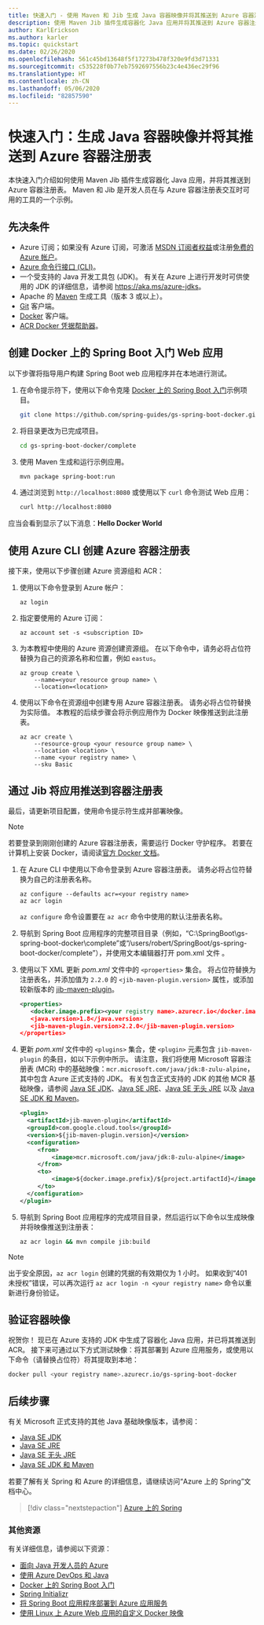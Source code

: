 ```yaml
---
title: 快速入门 - 使用 Maven 和 Jib 生成 Java 容器映像并将其推送到 Azure 容器注册表
description: 使用 Maven Jib 插件生成容器化 Java 应用并将其推送到 Azure 容器注册表。
author: KarlErickson
ms.author: karler
ms.topic: quickstart
ms.date: 02/26/2020
ms.openlocfilehash: 561c45bd13648f5f17273b478f320e9fd3d71331
ms.sourcegitcommit: c535228f0b77eb7592697556b23c4e436ec29f96
ms.translationtype: HT
ms.contentlocale: zh-CN
ms.lasthandoff: 05/06/2020
ms.locfileid: "82857590"
---
```

# <a name="quickstart-build-and-push-java-container-images-to-azure-container-registry"></a>快速入门：生成 Java 容器映像并将其推送到 Azure 容器注册表

本快速入门介绍如何使用 Maven Jib 插件生成容器化 Java 应用，并将其推送到 Azure 容器注册表。 Maven 和 Jib 是开发人员在与 Azure 容器注册表交互时可用的工具的一个示例。

## <a name="prerequisites"></a>先决条件

* Azure 订阅；如果没有 Azure 订阅，可激活 [MSDN 订阅者权益](https://azure.microsoft.com/pricing/member-offers/msdn-benefits-details)或注册[免费的 Azure 帐户](https://azure.microsoft.com/pricing/free-trial)。
* [Azure 命令行接口 (CLI)](/cli/azure/overview)。
* 一个受支持的 Java 开发工具包 (JDK)。 有关在 Azure 上进行开发时可供使用的 JDK 的详细信息，请参阅 <https://aka.ms/azure-jdks>。
* Apache 的 [Maven](http://maven.apache.org) 生成工具（版本 3 或以上）。
* [Git](https://git-scm.com) 客户端。
* [Docker](https://www.docker.com) 客户端。
* [ACR Docker 凭据帮助器](https://github.com/Azure/acr-docker-credential-helper)。

## <a name="create-the-spring-boot-on-docker-getting-started-web-app"></a>创建 Docker 上的 Spring Boot 入门 Web 应用

以下步骤将指导用户构建 Spring Boot web 应用程序并在本地进行测试。

1. 在命令提示符下，使用以下命令克隆 [Docker 上的 Spring Boot 入门](https://github.com/spring-guides/gs-spring-boot-docker)示例项目。

   ```bash
   git clone https://github.com/spring-guides/gs-spring-boot-docker.git
   ```

1. 将目录更改为已完成项目。

   ```bash
   cd gs-spring-boot-docker/complete
   ```

1. 使用 Maven 生成和运行示例应用。

   ```bash
   mvn package spring-boot:run
   ```

1. 通过浏览到 `http://localhost:8080` 或使用以下 `curl` 命令测试 Web 应用：

   ```bash
   curl http://localhost:8080
   ```

应当会看到显示了以下消息：**Hello Docker World**

## <a name="create-an-azure-container-registry-using-the-azure-cli"></a>使用 Azure CLI 创建 Azure 容器注册表

接下来，使用以下步骤创建 Azure 资源组和 ACR：

1. 使用以下命令登录到 Azure 帐户：

   ```azurecli
   az login
   ```

1. 指定要使用的 Azure 订阅：

   ```azurecli
   az account set -s <subscription ID>
   ```

1. 为本教程中使用的 Azure 资源创建资源组。 在以下命令中，请务必将占位符替换为自己的资源名称和位置，例如 `eastus`。

   ```azurecli
   az group create \
       --name=<your resource group name> \
       --location=<location>
   ```

1. 使用以下命令在资源组中创建专用 Azure 容器注册表。 请务必将占位符替换为实际值。 本教程的后续步骤会将示例应用作为 Docker 映像推送到此注册表。

   ```azurecli
   az acr create \
       --resource-group <your resource group name> \
       --location <location> \
       --name <your registry name> \
       --sku Basic
   ```

## <a name="push-your-app-to-the-container-registry-via-jib"></a>通过 Jib 将应用推送到容器注册表

最后，请更新项目配置，使用命令提示符生成并部署映像。

> [!NOTE]
> 若要登录到刚刚创建的 Azure 容器注册表，需要运行 Docker 守护程序。 若要在计算机上安装 Docker，请阅读[官方 Docker 文档](https://docs.docker.com/install/)。

1. 在 Azure CLI 中使用以下命令登录到 Azure 容器注册表。 请务必将占位符替换为自己的注册表名称。

   ```azurecli
   az configure --defaults acr=<your registry name>
   az acr login
   ```

   `az configure` 命令设置要在 `az acr` 命令中使用的默认注册表名称。

1. 导航到 Spring Boot 应用程序的完整项目目录（例如，“C:\SpringBoot\gs-spring-boot-docker\complete”或“/users/robert/SpringBoot/gs-spring-boot-docker/complete”），并使用文本编辑器打开 pom.xml 文件    。

1. 使用以下 XML 更新 *pom.xml* 文件中的 `<properties>` 集合。 将占位符替换为注册表名，并添加值为 `2.2.0` 的 `<jib-maven-plugin.version>` 属性，或添加较新版本的 [jib-maven-plugin](https://github.com/GoogleContainerTools/jib/tree/master/jib-maven-plugin)。

   ```xml
   <properties>
      <docker.image.prefix><your registry name>.azurecr.io</docker.image.prefix>
      <java.version>1.8</java.version>
      <jib-maven-plugin.version>2.2.0</jib-maven-plugin.version>
   </properties>
   ```

1. 更新 *pom.xml* 文件中的 `<plugins>` 集合，使 `<plugin>` 元素包含 `jib-maven-plugin` 的条目，如以下示例中所示。 请注意，我们将使用 Microsoft 容器注册表 (MCR) 中的基础映像：`mcr.microsoft.com/java/jdk:8-zulu-alpine`，其中包含 Azure 正式支持的 JDK。 有关包含正式支持的 JDK 的其他 MCR 基础映像，请参阅 [Java SE JDK](https://hub.docker.com/_/microsoft-java-jdk)、[Java SE JRE](https://hub.docker.com/_/microsoft-java-jre)、[Java SE 无头 JRE](https://hub.docker.com/_/microsoft-java-jre-headless) 以及 [Java SE JDK 和 Maven](https://hub.docker.com/_/microsoft-java-maven)。

   ```xml
   <plugin>
     <artifactId>jib-maven-plugin</artifactId>
     <groupId>com.google.cloud.tools</groupId>
     <version>${jib-maven-plugin.version}</version>
     <configuration>
        <from>
            <image>mcr.microsoft.com/java/jdk:8-zulu-alpine</image>
        </from>
        <to>
            <image>${docker.image.prefix}/${project.artifactId}</image>
        </to>
     </configuration>
   </plugin>
   ```

1. 导航到 Spring Boot 应用程序的完成项目目录，然后运行以下命令以生成映像并将映像推送到注册表：

   ```bash
   az acr login && mvn compile jib:build
   ```

> [!NOTE]
>
> 出于安全原因，`az acr login` 创建的凭据的有效期仅为 1 小时。 如果收到“401 未授权”错误，可以再次运行 `az acr login -n <your registry name>` 命令以重新进行身份验证。 

## <a name="verify-your-container-image"></a>验证容器映像

祝贺你！ 现已在 Azure 支持的 JDK 中生成了容器化 Java 应用，并已将其推送到 ACR。 接下来可通过以下方式测试映像：将其部署到 Azure 应用服务，或使用以下命令（请替换占位符）将其提取到本地：

```bash
docker pull <your registry name>.azurecr.io/gs-spring-boot-docker
```

## <a name="next-steps"></a>后续步骤

有关 Microsoft 正式支持的其他 Java 基础映像版本，请参阅：

* [Java SE JDK](https://hub.docker.com/_/microsoft-java-jdk)
* [Java SE JRE](https://hub.docker.com/_/microsoft-java-jre)
* [Java SE 无头 JRE](https://hub.docker.com/_/microsoft-java-jre-headless)
* [Java SE JDK 和 Maven](https://hub.docker.com/_/microsoft-java-maven)

若要了解有关 Spring 和 Azure 的详细信息，请继续访问“Azure 上的 Spring”文档中心。

> [!div class="nextstepaction"]
> [Azure 上的 Spring](/azure/developer/java/spring-framework)

### <a name="additional-resources"></a>其他资源

有关详细信息，请参阅以下资源：

* [面向 Java 开发人员的 Azure](/azure/java)
* [使用 Azure DevOps 和 Java](/azure/devops/java)
* [Docker 上的 Spring Boot 入门](https://spring.io/guides/gs/spring-boot-docker)
* [Spring Initializr](https://start.spring.io)
* [将 Spring Boot 应用程序部署到 Azure 应用服务](/azure/developer/java/spring-framework/deploy-spring-boot-java-app-from-container-registry-using-maven-plugin)
* [使用 Linux 上 Azure Web 应用的自定义 Docker 映像](/azure/app-service-web/app-service-linux-using-custom-docker-image)
